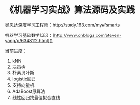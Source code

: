# 《机器学习实战》算法源码及实践

吴恩达深度学习工程师：http://study.163.com/my#/smarts

机器学习基础数学知识：[http://www.cnblogs.com/steven-yang/p/6348112.html]()

当前进度：

1. kNN
2. 决策树
3. 朴素贝叶斯
4. logistic回归
5. 支持向量机
6. AdaBoost原算法
7. 线性回归找最佳拟合直线